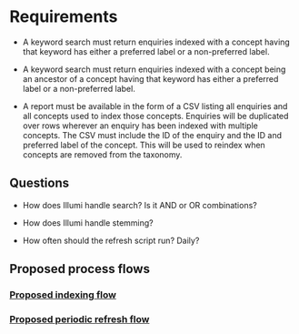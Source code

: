# Requirements

* A keyword search must return enquiries indexed with a concept having that keyword has either a preferred label or a non-preferred label.

* A keyword search must return enquiries indexed with a concept being an ancestor of a concept having that keyword has either a preferred label or a non-preferred label.

* A report must be available in the form of a CSV listing all enquiries and all concepts used to index those concepts. Enquiries will be duplicated over rows wherever an enquiry has been indexed with multiple concepts. The CSV must include the ID of the enquiry and the ID and preferred label of the concept. This will be used to reindex when concepts are removed from the taxonomy.

## Questions

* How does Illumi handle search? Is it AND or OR combinations?

* How does Illumi handle stemming?

* How often should the refresh script run? Daily?

## Proposed process flows

### [Proposed indexing flow](indexing-flow/indexing-flow.svg)

### [Proposed periodic refresh flow](periodic-refresh-flow/periodic-refresh-flow.svg)